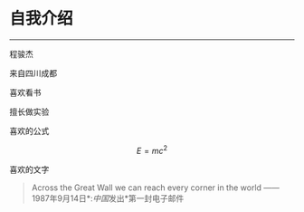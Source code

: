 # 自我介绍

---

程骏杰

来自四川成都

喜欢看书

擅长做实验

喜欢的公式

$$E=mc^2$$

喜欢的文字

> Across the Great Wall we can reach every corner in the world
> 			——1987年9月14日*:*中国*发出*第一封电子邮件
